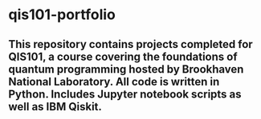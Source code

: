 # qis101-portfolio
 ## This repository contains projects completed for QIS101, a course covering the foundations of quantum programming hosted by Brookhaven National Laboratory.  All code is written in Python.  Includes Jupyter notebook scripts as well as IBM Qiskit.
